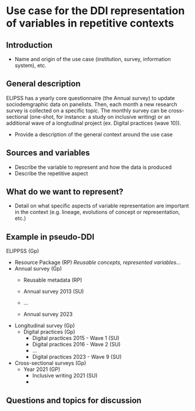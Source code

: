 # Use case for the DDI representation of variables in repetitive contexts

## Introduction

- Name and origin of the use case (institution, survey, information system), etc.

## General description
ELIPSS has a yearly core questionnaire (the Annual survey) to update sociodemgraphic data on panelists. Then, each month a new research survey is collected on a specific topic. The monthly survey can be cross-sectional (one-shot, for instance: a study on inclusive writing) or an additional wave of a longtudinal project (ex. Digital practices (wave 10)).



- Provide a description of the general context around the use case

## Sources and variables

- Describe the variable to represent and how the data is produced
- Describe the repetitive aspect

## What do we want to represent?

- Detail on what specific aspects of variable representation are important in the context (e.g. lineage, evolutions of concept or representation, etc.)

## Example in pseudo-DDI

ELIPPSS (Gp)
- Resource Package (RP)
  *Reusable concepts, represented variables...*
- Annual survey (Gp)
  - Reusable metadata (RP)
  
  - Annual survey 2013 (SU)
  - ...
  - Annual survey 2023
- Longitudinal survey (Gp)
  - Digital practices (Gp)
    - Digital practices 2015 - Wave 1 (SU)
    - Digital practices 2016 - Wave 2 (SU)
    - ...
    - Digital practices 2023 - Wave 9 (SU)
- Cross-sectional surveys (Gp)
  - Year 2021 (GP)
    - Inclusive writing 2021 (SU)
    - 
## Questions and topics for discussion
